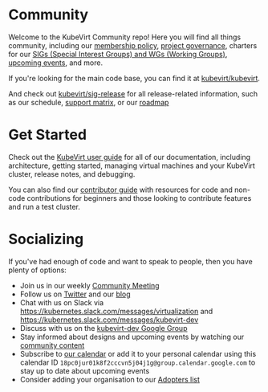 # Community

Welcome to the KubeVirt Community repo!
Here you will find all things community, including our [membership policy](membership_policy.md), [project governance](GOVERNANCE.md), charters for our [SIGs (Special Interest Groups) and WGs (Working Groups)](./SIGS_AND_WGS.md), [upcoming events](https://github.com/kubevirt/community/wiki/Events), and more.

If you're looking for the main code base, you can find it at [kubevirt/kubevirt](https://github.com/kubevirt/kubevirt).

And check out [kubevirt/sig-release](https://github.com/kubevirt/sig-release/) for all release-related information, such as our schedule, [support matrix](https://github.com/kubevirt/sig-release/blob/main/releases/k8s-support-matrix.md), or our [roadmap](https://github.com/kubevirt/sig-release/blob/main/upcoming-changes.md)

# Get Started

Check out the [KubeVirt user guide](https://kubevirt.io/user-guide/) for all of our documentation, including architecture, getting started, managing virtual machines and your KubeVirt cluster, release notes, and debugging.

You can also find our [contributor guide](https://kubevirt.io/user-guide/contributing/) with resources for code and non-code contributions for beginners and those looking to contribute features and run a test cluster. 

# Socializing

If you've had enough of code and want to speak to people, then you have plenty of options:

* Join us in our weekly [Community Meeting](community_meeting.md)
* Follow us on [Twitter](https://twitter.com/kubevirt) and our [blog](https://kubevirt.github.io/blogs/)
* Chat with us on Slack via <https://kubernetes.slack.com/messages/virtualization> and <https://kubernetes.slack.com/messages/kubevirt-dev>
* Discuss with us on the [kubevirt-dev Google Group](https://groups.google.com/forum/#!forum/kubevirt-dev)
* Stay informed about designs and upcoming events by watching our [community content](https://github.com/kubevirt/community/)
* Subscribe to [our calendar](https://calendar.google.com/calendar/embed?src=kubevirt@cncf.io) or add it to your personal calendar using this calendar ID `18pc0jur01k8f2cccvn5j04j1g@group.calendar.google.com` to stay up to date about upcoming events
* Consider adding your organisation to our [Adopters list](https://github.com/kubevirt/kubevirt/blob/main/ADOPTERS.md)

